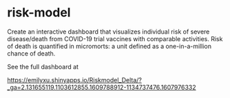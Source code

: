 # risk-model
Create an interactive dashboard that visualizes individual risk of severe disease/death from COVID-19 trial vaccines with comparable activities. Risk of death is quantified in micromorts: a unit defined as a one-in-a-million chance of death.

See the full dashboard at 

https://emilyxu.shinyapps.io/Riskmodel_Delta/?_ga=2.131655119.1103612855.1609788912-1134737476.1607976332
